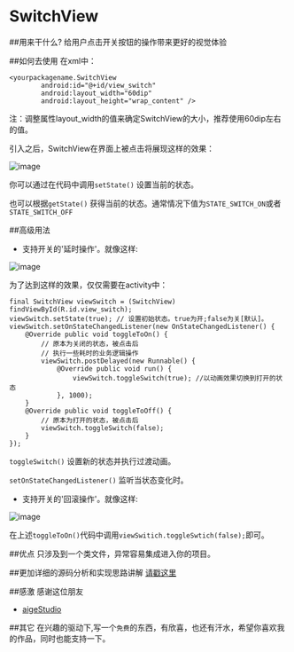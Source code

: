 # SwitchView

##用来干什么?
给用户点击开关按钮的操作带来更好的视觉体验

##如何去使用
在xml中：
```
<yourpackagename.SwitchView
        android:id="@+id/view_switch"
        android:layout_width="60dip"
        android:layout_height="wrap_content" />
```
注：调整属性layout_width的值来确定SwitchView的大小，推荐使用60dip左右的值。

引入之后，SwitchView在界面上被点击将展现这样的效果：

![image](https://github.com/iielse/SwitchView/blob/HEAD/effect/1.gif)

你可以通过在代码中调用`setState()` 设置当前的状态。

也可以根据`getState()` 获得当前的状态。通常情况下值为`STATE_SWITCH_ON`或者`STATE_SWITCH_OFF`

##高级用法
* 支持开关的'延时操作'。就像这样:

![image](https://github.com/iielse/SwitchView/blob/HEAD/effect/2.gif)

为了达到这样的效果，仅仅需要在activity中：
```
final SwitchView viewSwitch = (SwitchView) findViewById(R.id.view_switch);
viewSwitch.setState(true); // 设置初始状态。true为开;false为关[默认]。
viewSwitch.setOnStateChangedListener(new OnStateChangedListener() {
	@Override public void toggleToOn() {
		// 原本为关闭的状态，被点击后
        // 执行一些耗时的业务逻辑操作
        viewSwitch.postDelayed(new Runnable() {
    		@Override public void run() {
				viewSwitch.toggleSwitch(true); //以动画效果切换到打开的状态
			}, 1000);
	}
	@Override public void toggleToOff() {
		// 原本为打开的状态，被点击后
		viewSwitch.toggleSwitch(false);
	}
});
```

`toggleSwitch()` 设置新的状态并执行过渡动画。

`setOnStateChangedListener()` 监听当状态变化时。

* 支持开关的'回滚操作'。就像这样:

![image](https://github.com/iielse/SwitchView/blob/HEAD/effect/3.gif)

在上述`toggleToOn()`代码中调用`viewSwitich.toggleSwtich(false);`即可。

##优点
 只涉及到一个类文件，异常容易集成进入你的项目。

##更加详细的源码分析和实现思路讲解
[请戳这里](http://blog.csdn.net/bfbx5173/article/details/45191147) 


##感激
感谢这位朋友

* [aigeStudio](http://blog.csdn.net/aigestudio) 

##其它
在兴趣的驱动下,写一个`免费`的东西，有欣喜，也还有汗水，希望你喜欢我的作品，同时也能支持一下。

